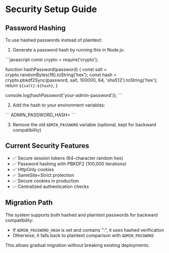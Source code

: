 # Security Setup Guide

## Password Hashing

To use hashed passwords instead of plaintext:

1. Generate a password hash by running this in Node.js:

\`\`\`javascript
const crypto = require('crypto');

function hashPassword(password) {
  const salt = crypto.randomBytes(16).toString('hex');
  const hash = crypto.pbkdf2Sync(password, salt, 100000, 64, 'sha512').toString('hex');
  return `${salt}:${hash}`;
}

console.log(hashPassword('your-admin-password'));
\`\`\`

2. Add the hash to your environment variables:

\`\`\`
ADMIN_PASSWORD_HASH=<generated-hash>
\`\`\`

3. Remove the old `ADMIN_PASSWORD` variable (optional, kept for backward compatibility)

## Current Security Features

- ✅ Secure session tokens (64-character random hex)
- ✅ Password hashing with PBKDF2 (100,000 iterations)
- ✅ HttpOnly cookies
- ✅ SameSite=Strict protection
- ✅ Secure cookies in production
- ✅ Centralized authentication checks

## Migration Path

The system supports both hashed and plaintext passwords for backward compatibility:
- If `ADMIN_PASSWORD_HASH` is set and contains ":", it uses hashed verification
- Otherwise, it falls back to plaintext comparison with `ADMIN_PASSWORD`

This allows gradual migration without breaking existing deployments.
